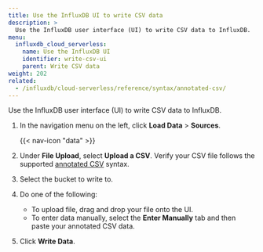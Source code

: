 ```yaml
---
title: Use the InfluxDB UI to write CSV data
description: >
  Use the InfluxDB user interface (UI) to write CSV data to InfluxDB.
menu:
  influxdb_cloud_serverless:
    name: Use the InfluxDB UI
    identifier: write-csv-ui
    parent: Write CSV data
weight: 202
related:
  - /influxdb/cloud-serverless/reference/syntax/annotated-csv/
---
```


Use the InfluxDB user interface (UI) to write CSV data to InfluxDB.

1.  In the navigation menu on the left, click **Load Data** > **Sources**.

    {{< nav-icon "data" >}}

2.  Under **File Upload**, select **Upload a CSV**.
    Verify your CSV file follows the supported
    [annotated CSV](/influxdb/cloud-serverless/reference/syntax/annotated-csv/) syntax.
  
3.  Select the bucket to write to.
4.  Do one of the following:

    - To upload file, drag and drop your file onto the UI.
    - To enter data manually, select the **Enter Manually** tab and then paste
      your annotated CSV data.

5. Click **Write Data**.
